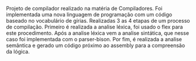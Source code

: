 Projeto de compilador realizado na matéria de Compiladores. Foi implementada uma nova linguagem de programação com um código baseado no vocabulário de gírias. Realizadas 3 as 4 etapas de um processo de compilação.
Primeiro é realizada a analise léxica, foi usado o flex para este procedimento.
Após a analise léxica vem a analise sintática, que nesse caso foi implementada com o parser-bison.
Por fim, é realizada a analise semântica e gerado um código próximo ao assembly para a compreensão da lógica.
